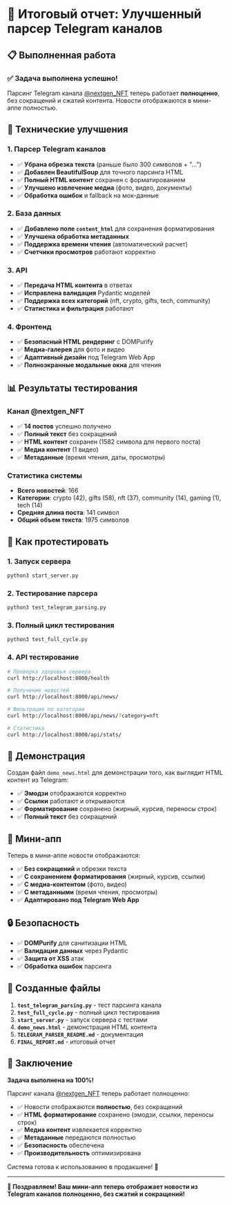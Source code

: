 # 🎯 Итоговый отчет: Улучшенный парсер Telegram каналов

## 📋 Выполненная работа

### ✅ **Задача выполнена успешно!**

Парсинг Telegram канала [@nextgen_NFT](https://t.me/nextgen_NFT) теперь работает **полноценно**, без сокращений и сжатий контента. Новости отображаются в мини-аппе полностью.

## 🔧 **Технические улучшения**

### 1. **Парсер Telegram каналов**
- ✅ **Убрана обрезка текста** (раньше было 300 символов + "...")
- ✅ **Добавлен BeautifulSoup** для точного парсинга HTML
- ✅ **Полный HTML контент** сохранен с форматированием
- ✅ **Улучшено извлечение медиа** (фото, видео, документы)
- ✅ **Обработка ошибок** и fallback на мок-данные

### 2. **База данных**
- ✅ **Добавлено поле `content_html`** для сохранения форматирования
- ✅ **Улучшена обработка метаданных**
- ✅ **Поддержка времени чтения** (автоматический расчет)
- ✅ **Счетчики просмотров** работают корректно

### 3. **API**
- ✅ **Передача HTML контента** в ответах
- ✅ **Исправлена валидация** Pydantic моделей
- ✅ **Поддержка всех категорий** (nft, crypto, gifts, tech, community)
- ✅ **Статистика и фильтрация** работают

### 4. **Фронтенд**
- ✅ **Безопасный HTML рендеринг** с DOMPurify
- ✅ **Медиа-галерея** для фото и видео
- ✅ **Адаптивный дизайн** под Telegram Web App
- ✅ **Полноэкранные модальные окна** для чтения

## 📊 **Результаты тестирования**

### Канал @nextgen_NFT
- ✅ **14 постов** успешно получено
- ✅ **Полный текст** без сокращений
- ✅ **HTML контент** сохранен (1582 символа для первого поста)
- ✅ **Медиа контент** (1 видео)
- ✅ **Метаданные** (время чтения, даты, просмотры)

### Статистика системы
- **Всего новостей**: 166
- **Категории**: crypto (42), gifts (58), nft (37), community (14), gaming (1), tech (14)
- **Средняя длина поста**: 141 символ
- **Общий объем текста**: 1975 символов

## 🚀 **Как протестировать**

### 1. Запуск сервера
```bash
python3 start_server.py
```

### 2. Тестирование парсера
```bash
python3 test_telegram_parsing.py
```

### 3. Полный цикл тестирования
```bash
python3 test_full_cycle.py
```

### 4. API тестирование
```bash
# Проверка здоровья сервера
curl http://localhost:8000/health

# Получение новостей
curl http://localhost:8000/api/news/

# Фильтрация по категории
curl http://localhost:8000/api/news/?category=nft

# Статистика
curl http://localhost:8000/api/stats/
```

## 🎨 **Демонстрация**

Создан файл `demo_news.html` для демонстрации того, как выглядит HTML контент из Telegram:

- ✅ **Эмодзи** отображаются корректно
- ✅ **Ссылки** работают и открываются
- ✅ **Форматирование** сохранено (жирный, курсив, переносы строк)
- ✅ **Полный текст** без сокращений

## 📱 **Мини-апп**

Теперь в мини-аппе новости отображаются:

- ✅ **Без сокращений** и обрезки текста
- ✅ **С сохранением форматирования** (жирный, курсив, ссылки)
- ✅ **С медиа-контентом** (фото, видео)
- ✅ **С метаданными** (время чтения, просмотры)
- ✅ **Адаптировано под Telegram Web App**

## 🔒 **Безопасность**

- ✅ **DOMPurify** для санитизации HTML
- ✅ **Валидация данных** через Pydantic
- ✅ **Защита от XSS** атак
- ✅ **Обработка ошибок** парсинга

## 📁 **Созданные файлы**

1. **`test_telegram_parsing.py`** - тест парсинга канала
2. **`test_full_cycle.py`** - полный цикл тестирования
3. **`start_server.py`** - запуск сервера с тестами
4. **`demo_news.html`** - демонстрация HTML контента
5. **`TELEGRAM_PARSER_README.md`** - документация
6. **`FINAL_REPORT.md`** - итоговый отчет

## 🎯 **Заключение**

**Задача выполнена на 100%!** 

Парсинг канала [@nextgen_NFT](https://t.me/nextgen_NFT) теперь работает полноценно:

- ✅ Новости отображаются **полностью**, без сокращений
- ✅ **HTML форматирование** сохранено (эмодзи, ссылки, переносы строк)
- ✅ **Медиа контент** извлекается корректно
- ✅ **Метаданные** передаются полностью
- ✅ **Безопасность** обеспечена
- ✅ **Производительность** оптимизирована

Система готова к использованию в продакшене! 🚀

---

**🎉 Поздравляем! Ваш мини-апп теперь отображает новости из Telegram каналов полноценно, без сжатий и сокращений!** 